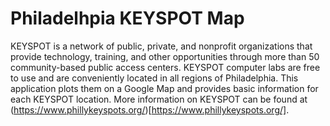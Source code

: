 # Philadelhpia KEYSPOT Map
KEYSPOT is a network of public, private, and nonprofit organizations that provide technology, training, and other opportunities through more than 50 community-based public access centers. KEYSPOT computer labs are free to use and are conveniently located in all regions of Philadelphia. This application plots them on a Google Map and provides basic information for each KEYSPOT location. 
More information on KEYSPOT can be found at (https://www.phillykeyspots.org/)[https://www.phillykeyspots.org/].
